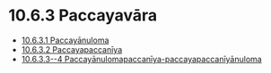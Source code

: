 # 10.6.3 Paccayavāra

* [10.6.3.1 Paccayānuloma](10.6.3/10.6.3.1.md)
* [10.6.3.2 Paccayapaccanīya](10.6.3/10.6.3.2.md)
* [10.6.3.3--4 Paccayānulomapaccanīya-paccayapaccanīyānuloma](10.6.3/10.6.3.3--4.md)

